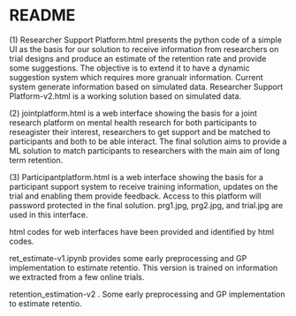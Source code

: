 # README

(1) Researcher Support Platform.html presents the python code of a simple UI as the basis for our solution to receive information from researchers on trial designs and produce an estimate of the retention rate and provide some suggestions. The objective is to extend it to have a dynamic suggestion system which requires more granualr information. Current system generate information based on simulated data. 
Researcher Support Platform-v2.html is a working solution based on simulated data.

(2) jointplatform.html is a web interface showing the basis for a joint research platform on mental health research for both participants to reseagister their interest, researchers to get support and be matched to participants and both to be able interact. The final solution aims to provide a ML solution to match participants to researchers with the main aim of long term retention. 

(3) Participantplatform.html is a web interface showing the basis for a participant support system to receive training information, updates on the trial and enabling them provide feedback. Access to this platform will password protected in the final solution. 
prg1.jpg, prg2.jpg, and trial.jpg are used in this interface. 

html codes for web interfaces have been provided and identified by html codes.

ret_estimate-v1.ipynb provides some early preprocessing and GP implementation to estimate retentio. This version is trained on information we extracted from a few online trials.

retention_estimation-v2 . Some early preprocessing and GP implementation to estimate retentio. 
